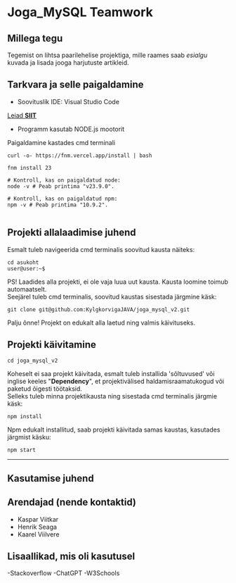 # **Joga_MySQL** Teamwork

## Millega tegu

Tegemist on lihtsa paarilehelise projektiga, mille raames saab _esialgu_ kuvada ja lisada jooga harjutuste artikleid.

## Tarkvara ja selle paigaldamine

- Soovituslik IDE: Visual Studio Code
  
[Leiad **SIIT**]([https://www.google.com](https://visualstudio.microsoft.com/downloads/))

- Programm kasutab NODE.js mootorit

Paigaldamine kastades cmd terminali

```
curl -o- https://fnm.vercel.app/install | bash

fnm install 23

# Kontroll, kas on paigaldatud node:
node -v # Peab printima "v23.9.0".

# Kontroll, kas on paigaldatud npm:
npm -v # Peab printima "10.9.2".


```
## Projekti allalaadimise juhend

Esmalt tuleb navigeerida cmd terminalis soovitud kausta
näiteks:

```
cd asukoht
user@user:~$

```

PS! Laadides alla projekti, ei ole vaja luua uut kausta. Kausta loomine toimub automaatselt.<br/>
Seejärel tuleb cmd terminalis, soovitud kaustas sisestada järgmine käsk:

```
git clone git@github.com:KylgkorvigaJAVA/joga_mysql_v2.git
```

Palju õnne! Projekt on edukalt alla laetud ning valmis käivituseks.

## Projekti käivitamine

```
cd joga_mysql_v2
```

Koheselt ei saa projekt käivitada, esmalt tuleb installida 'sõltuvused' või inglise keeles "**Dependency**", et projektivälised haldamisraamatukogud või paketud õigesti töötaksid.<br/>
Selleks tuleb minna projektikausta ning sisestada cmd terminalis järgmie käsk:

```
npm install
```

Npm edukalt installitud, saab projekti käivitada samas kaustas, kasutades järgmist käsku:

```
npm start
```

---

## Kasutamise juhend

## Arendajad (nende kontaktid)

- Kaspar Viitkar
- Henrik Seaga
- Kaarel Viilvere

## Lisaallikad, mis oli kasutusel

-Stackoverflow
-ChatGPT
-W3Schools
